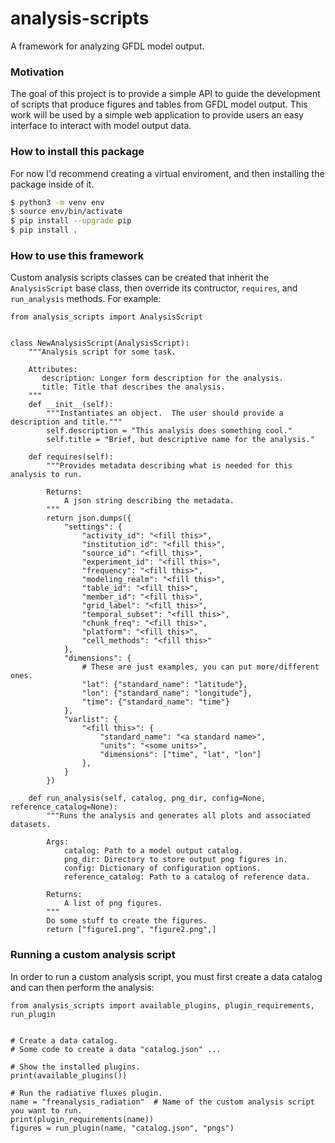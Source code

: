 # analysis-scripts
A framework for analyzing GFDL model output.

### Motivation
The goal of this project is to provide a simple API to guide the development of
scripts that produce figures and tables from GFDL model output.  This work will be used
by a simple web application to provide users an easy interface to interact with model
output data.

### How to install this package
For now I'd recommend creating a virtual enviroment, and then installing the package inside
of it.

```bash
$ python3 -m venv env
$ source env/bin/activate
$ pip install --upgrade pip
$ pip install .
```

### How to use this framework
Custom analysis scripts classes can be created that inherit the `AnalysisScript` base
class, then override its contructor, `requires`, and `run_analysis` methods. For example:

```python3
from analysis_scripts import AnalysisScript


class NewAnalysisScript(AnalysisScript):
    """Analysis script for some task.

    Attributes:
       description: Longer form description for the analysis.
       title: Title that describes the analysis.
    """
    def __init__(self):
        """Instantiates an object.  The user should provide a description and title."""
        self.description = "This analysis does something cool."
        self.title = "Brief, but descriptive name for the analysis."

    def requires(self):
        """Provides metadata describing what is needed for this analysis to run.

        Returns:
            A json string describing the metadata.
        """
        return json.dumps({
            "settings": {
                "activity_id": "<fill this>",
                "institution_id": "<fill this>",
                "source_id": "<fill this>",
                "experiment_id": "<fill this>",
                "frequency": "<fill this>",
                "modeling_realm": "<fill this>",
                "table_id": "<fill this>",
                "member_id": "<fill this>",
                "grid_label": "<fill this>",
                "temporal_subset": "<fill this>",
                "chunk_freq": "<fill this>",
                "platform": "<fill this>",
                "cell_methods": "<fill this>"
            },
            "dimensions": {
                # These are just examples, you can put more/different ones.
                "lat": {"standard_name": "latitude"},
                "lon": {"standard_name": "longitude"},
                "time": {"standard_name": "time"}
            },
            "varlist": {
                "<fill this>": {
                    "standard_name": "<a standard name>",
                    "units": "<some units>",
                    "dimensions": ["time", "lat", "lon"]
                }, 
            }
        })

    def run_analysis(self, catalog, png_dir, config=None, reference_catalog=None):
        """Runs the analysis and generates all plots and associated datasets.

        Args:
            catalog: Path to a model output catalog.
            png_dir: Directory to store output png figures in.
            config: Dictionary of configuration options.
            reference_catalog: Path to a catalog of reference data.

        Returns:
            A list of png figures.
        """
        Do some stuff to create the figures.
        return ["figure1.png", "figure2.png",]
```

### Running a custom analysis script
In order to run a custom analysis script, you must first create a data catalog and
can then perform the analysis:

```python3
from analysis_scripts import available_plugins, plugin_requirements, run_plugin


# Create a data catalog.
# Some code to create a data "catalog.json" ...

# Show the installed plugins.
print(available_plugins())

# Run the radiative fluxes plugin.
name = "freanalysis_radiation"  # Name of the custom analysis script you want to run.
print(plugin_requirements(name))
figures = run_plugin(name, "catalog.json", "pngs")
```
